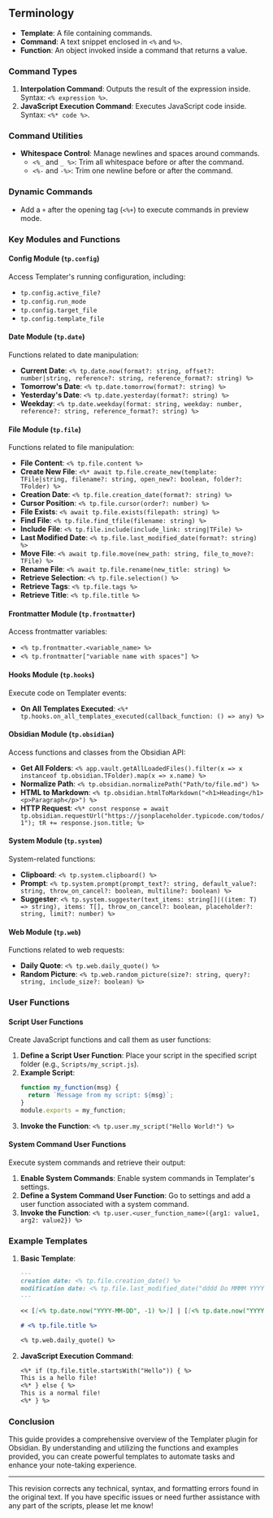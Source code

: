 
## Terminology

- **Template**: A file containing commands.
- **Command**: A text snippet enclosed in `<%` and `%>`.
- **Function**: An object invoked inside a command that returns a value.

### Command Types

1. **Interpolation Command**: Outputs the result of the expression inside. Syntax: `<% expression %>`.
2. **JavaScript Execution Command**: Executes JavaScript code inside. Syntax: `<%* code %>`.

### Command Utilities

- **Whitespace Control**: Manage newlines and spaces around commands.
  - `<%_` and `_ %>`: Trim all whitespace before or after the command.
  - `<%-` and `-%>`: Trim one newline before or after the command.

### Dynamic Commands

- Add a `+` after the opening tag (`<%+`) to execute commands in preview mode.

### Key Modules and Functions

#### Config Module (`tp.config`)

Access Templater's running configuration, including:
- `tp.config.active_file?`
- `tp.config.run_mode`
- `tp.config.target_file`
- `tp.config.template_file`

#### Date Module (`tp.date`)

Functions related to date manipulation:
- **Current Date**: `<% tp.date.now(format?: string, offset?: number|string, reference?: string, reference_format?: string) %>`
- **Tomorrow's Date**: `<% tp.date.tomorrow(format?: string) %>`
- **Yesterday's Date**: `<% tp.date.yesterday(format?: string) %>`
- **Weekday**: `<% tp.date.weekday(format: string, weekday: number, reference?: string, reference_format?: string) %>`

#### File Module (`tp.file`)

Functions related to file manipulation:
- **File Content**: `<% tp.file.content %>`
- **Create New File**: `<%* await tp.file.create_new(template: TFile|string, filename?: string, open_new?: boolean, folder?: TFolder) %>`
- **Creation Date**: `<% tp.file.creation_date(format?: string) %>`
- **Cursor Position**: `<% tp.file.cursor(order?: number) %>`
- **File Exists**: `<% await tp.file.exists(filepath: string) %>`
- **Find File**: `<% tp.file.find_tfile(filename: string) %>`
- **Include File**: `<% tp.file.include(include_link: string|TFile) %>`
- **Last Modified Date**: `<% tp.file.last_modified_date(format?: string) %>`
- **Move File**: `<% await tp.file.move(new_path: string, file_to_move?: TFile) %>`
- **Rename File**: `<% await tp.file.rename(new_title: string) %>`
- **Retrieve Selection**: `<% tp.file.selection() %>`
- **Retrieve Tags**: `<% tp.file.tags %>`
- **Retrieve Title**: `<% tp.file.title %>`

#### Frontmatter Module (`tp.frontmatter`)

Access frontmatter variables:
- `<% tp.frontmatter.<variable_name> %>`
- `<% tp.frontmatter["variable name with spaces"] %>`

#### Hooks Module (`tp.hooks`)

Execute code on Templater events:
- **On All Templates Executed**: `<%* tp.hooks.on_all_templates_executed(callback_function: () => any) %>`

#### Obsidian Module (`tp.obsidian`)

Access functions and classes from the Obsidian API:
- **Get All Folders**: `<% app.vault.getAllLoadedFiles().filter(x => x instanceof tp.obsidian.TFolder).map(x => x.name) %>`
- **Normalize Path**: `<% tp.obsidian.normalizePath("Path/to/file.md") %>`
- **HTML to Markdown**: `<% tp.obsidian.htmlToMarkdown("<h1>Heading</h1><p>Paragraph</p>") %>`
- **HTTP Request**: `<%* const response = await tp.obsidian.requestUrl("https://jsonplaceholder.typicode.com/todos/1"); tR += response.json.title; %>`

#### System Module (`tp.system`)

System-related functions:
- **Clipboard**: `<% tp.system.clipboard() %>`
- **Prompt**: `<% tp.system.prompt(prompt_text?: string, default_value?: string, throw_on_cancel?: boolean, multiline?: boolean) %>`
- **Suggester**: `<% tp.system.suggester(text_items: string[]|((item: T) => string), items: T[], throw_on_cancel?: boolean, placeholder?: string, limit?: number) %>`

#### Web Module (`tp.web`)

Functions related to web requests:
- **Daily Quote**: `<% tp.web.daily_quote() %>`
- **Random Picture**: `<% tp.web.random_picture(size?: string, query?: string, include_size?: boolean) %>`

### User Functions

#### Script User Functions

Create JavaScript functions and call them as user functions:
1. **Define a Script User Function**: Place your script in the specified script folder (e.g., `Scripts/my_script.js`).
2. **Example Script**:
   ```javascript
   function my_function(msg) {
     return `Message from my script: ${msg}`;
   }
   module.exports = my_function;
   ```
3. **Invoke the Function**: `<% tp.user.my_script("Hello World!") %>`

#### System Command User Functions

Execute system commands and retrieve their output:
1. **Enable System Commands**: Enable system commands in Templater's settings.
2. **Define a System Command User Function**: Go to settings and add a user function associated with a system command.
3. **Invoke the Function**: `<% tp.user.<user_function_name>({arg1: value1, arg2: value2}) %>`

### Example Templates

1. **Basic Template**:
   ```markdown
   ---
   creation date: <% tp.file.creation_date() %>
   modification date: <% tp.file.last_modified_date("dddd Do MMMM YYYY HH:mm:ss") %>
   ---

   << [[<% tp.date.now("YYYY-MM-DD", -1) %>]] | [[<% tp.date.now("YYYY-MM-DD", 1) %>]] >>

   # <% tp.file.title %>

   <% tp.web.daily_quote() %>
   ```

2. **JavaScript Execution Command**:
   ```markdown
   <%* if (tp.file.title.startsWith("Hello")) { %>
   This is a hello file!
   <%* } else { %>
   This is a normal file!
   <%* } %>
   ```

### Conclusion

This guide provides a comprehensive overview of the Templater plugin for Obsidian. By understanding and utilizing the functions and examples provided, you can create powerful templates to automate tasks and enhance your note-taking experience.

---

This revision corrects any technical, syntax, and formatting errors found in the original text. If you have specific issues or need further assistance with any part of the scripts, please let me know!